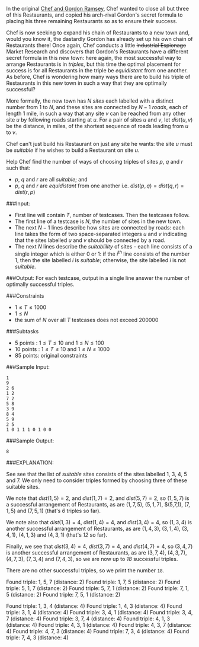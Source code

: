 In the original [Chef and Gordon Ramsey](https://www.codechef.com/problems/CHGORAM), Chef wanted to close all but three of this Restaurants, and copied his arch-rival Gordon's secret formula to placing his three remaining Restaurants so as to ensure their success.

Chef is now seeking to expand his chain of Restaurants to a new town and, would you know it, the dastardly Gordon has already set up his own chain of Restaurants there! Once again, Chef conducts a little <strike>Industrial Espionage</strike> Market Research and discovers that Gordon's Restaurants have a different secret formula in this new town: here again, the most successful way to arrange Restaurants is in _triples_, but this time the optimal placement for success is for all Restaurants in the triple be _equidistant_ from one another. As before, Chef is wondering how many ways there are to build his triple of Restaurants in this new town in such a way that they are optimally successful?

More formally, the new town has $N$ _sites_ each labelled with a distinct number from $1$ to $N$, and these sites are connected by $N - 1$ _roads_, each of length 1 mile, in such a way that any site $v$ can be reached from any other site $u$ by following roads starting at $u$.  For a pair of sites $u$ and $v$, let $dist(u, v)$ be the distance, in miles, of the shortest sequence of roads leading from $u$ to $v$.

Chef can't just build his Restaurant on just any site he wants: the site $u$ must be _suitable_ if he wishes to build a Restaurant on site $u$.  

Help Chef find the number of ways of choosing triples of sites $p$, $q$ and $r$ such that:

* $p$, $q$ and $r$ are all _suitable_; and
* $p$, $q$ and $r$ are _equidistant_ from one another i.e. $dist(p,q)=dist(q,r)=dist(r,p)$

###Input:

- First line will contain $T$, number of testcases. Then the testcases follow. 
- The first line of a testcase is $N$, the number of sites in the new town.
- The next $N-1$ lines describe how sites are connected by roads: each line takes the form of two space-separated integers $u$ and $v$ indicating that the sites labelled $u$ and $v$ should be connected by a road.
- The next $N$ lines describe the _suitablility_ of sites - each line consists of a single integer which is either 0 or 1: if the $i^{\textit{th}}$ line consists of the number 1, then the site labelled $i$ is _suitable_; otherwise, the site labelled $i$ is not _suitable_.

###Output:
For each testcase, output in a single line answer the number of optimally successful triples.

###Constraints 
- $1 \leq T \leq 1000$
- $1 \leq N$
- the sum of $N$ over all $T$ testcases does not exceed $200000$

###Subtasks
- 5 points : $1 \leq T \leq 10$ and $1 \leq N \leq 100$
- 10 points : $1 \leq T \leq 10$ and $1 \leq N \leq 1000$
- 85 points: original constraints

###Sample Input:

```
1
9
2 6
1 2
7 2
5 8
3 9
8 4
5 9
2 5
1 0 1 1 1 0 1 0 0
```

###Sample Output:

```
8
```

###EXPLANATION:

See see that the list of _suitable_ sites consists of the sites labelled $1$, $3$, $4$, $5$ and $7$.  We only need to consider triples formed by choosing three of these suitable sites.

We note that $dist(1,5)=2$, and $dist(1,7)=2$, and $dist(5,7)=2$, so $(1,5,7)$ is a successful arrangement of Restaurants, as are $(1,7,5)$, $(5,1,7)$, $(5,7,1), $(7,1,5)$ and $(7,5,1)$ (that's *6* triples so far).

We note also that $dist(1,3)=4$, $dist(1,4)=4$, and $dist(3,4)=4$, so $(1,3,4$) is another successful arrangement of Restaurants, as are $(1,4,3)$, $(3,1,4)$, $(3,4,1)$, $(4,1,3)$ and $(4,3,1)$ (that's *12* so far).

Finally, we see that $dist(3,4)=4$, $dist(3,7)=4$, and $dist(4,7)=4$, so $(3,4,7)$ is another successful arrangement of Restaurants, as are $(3,7,4)$, $(4,3,7)$, $(4,7,3)$, $(7,3,4)$ and $(7,4,3)$, so we are now up to *18* successful triples.

There are no other successful triples, so we print the number `18`.


 Found  triple: 1, 5, 7 (distance: 2)
 Found  triple: 1, 7, 5 (distance: 2)
 Found  triple: 5, 1, 7 (distance: 2)
 Found  triple: 5, 7, 1 (distance: 2)
 Found  triple: 7, 1, 5 (distance: 2)
 Found  triple: 7, 5, 1 (distance: 2)

 Found  triple: 1, 3, 4 (distance: 4)
 Found  triple: 1, 4, 3 (distance: 4)
 Found  triple: 3, 1, 4 (distance: 4)
 Found  triple: 3, 4, 1 (distance: 4)
 Found  triple: 3, 4, 7 (distance: 4)
 Found  triple: 3, 7, 4 (distance: 4)
 Found  triple: 4, 1, 3 (distance: 4)
 Found  triple: 4, 3, 1 (distance: 4)
 Found  triple: 4, 3, 7 (distance: 4)
 Found  triple: 4, 7, 3 (distance: 4)
 Found  triple: 7, 3, 4 (distance: 4)
 Found  triple: 7, 4, 3 (distance: 4)

